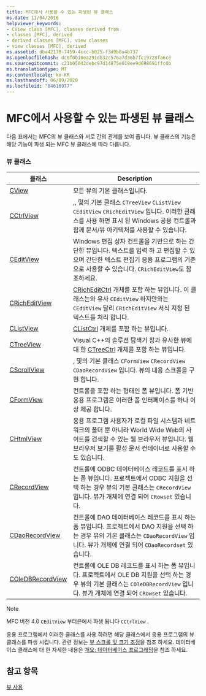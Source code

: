 ```yaml
---
title: MFC에서 사용할 수 있는 파생된 뷰 클래스
ms.date: 11/04/2016
helpviewer_keywords:
- CView class [MFC], classes derived from
- classes [MFC], derived
- derived classes [MFC], view classes
- view classes [MFC], derived
ms.assetid: dba42178-7459-4ccc-b025-f3d9b8a4b737
ms.openlocfilehash: dc0f0b10ea291db32c576a7d36b7fc19728fa6ce
ms.sourcegitcommit: c21b05042debc97d14875e019ee9d698691ffc0b
ms.translationtype: MT
ms.contentlocale: ko-KR
ms.lasthandoff: 06/09/2020
ms.locfileid: "84616977"
---
```

# <a name="derived-view-classes-available-in-mfc"></a>MFC에서 사용할 수 있는 파생된 뷰 클래스

다음 표에서는 MFC의 뷰 클래스와 서로 간의 관계를 보여 줍니다. 뷰 클래스의 기능은 해당 기능이 파생 되는 MFC 뷰 클래스에 따라 다릅니다.

### <a name="view-classes"></a>뷰 클래스

|클래스|Description|
|-----------|-----------------|
|[CView](reference/cview-class.md)|모든 뷰의 기본 클래스입니다.|
|[CCtrlView](reference/cctrlview-class.md)|,, 및의 기본 클래스 `CTreeView` `CListView` `CEditView` `CRichEditView` 입니다. 이러한 클래스를 사용 하면 표시 된 Windows 공용 컨트롤과 함께 문서/뷰 아키텍처를 사용할 수 있습니다.|
|[CEditView](reference/ceditview-class.md)|Windows 편집 상자 컨트롤을 기반으로 하는 간단한 뷰입니다. 텍스트를 입력 하 고 편집할 수 있으며 간단한 텍스트 편집기 응용 프로그램의 기준으로 사용할 수 있습니다. `CRichEditView`도 참조하세요.|
|[CRichEditView](reference/cricheditview-class.md)|[CRichEditCtrl](reference/cricheditctrl-class.md) 개체를 포함 하는 뷰입니다. 이 클래스는와 유사 `CEditView` 하지만와는 `CEditView` 달리 `CRichEditView` 서식 지정 된 텍스트를 처리 합니다.|
|[CListView](reference/clistview-class.md)|[CListCtrl](reference/clistctrl-class.md) 개체를 포함 하는 뷰입니다.|
|[CTreeView](reference/ctreeview-class.md)|Visual C++의 솔루션 탐색기 창과 유사한 뷰에 대 한 [CTreeCtrl](reference/ctreectrl-class.md) 개체를 포함 하는 뷰입니다.|
|[CScrollView](reference/cscrollview-class.md)|, 및의 기본 클래스 `CFormView` `CRecordView` `CDaoRecordView` 입니다. 뷰의 내용 스크롤을 구현 합니다.|
|[CFormView](reference/cformview-class.md)|컨트롤을 포함 하는 형태인 폼 뷰입니다. 폼 기반 응용 프로그램은 이러한 폼 인터페이스를 하나 이상 제공 합니다.|
|[CHtmlView](reference/chtmlview-class.md)|응용 프로그램 사용자가 로컬 파일 시스템과 네트워크의 폴더 뿐 아니라 World Wide Web의 사이트를 검색할 수 있는 웹 브라우저 뷰입니다. 웹 브라우저 보기를 활성 문서 컨테이너로 사용할 수도 있습니다.|
|[CRecordView](reference/crecordview-class.md)|컨트롤에 ODBC 데이터베이스 레코드를 표시 하는 폼 뷰입니다. 프로젝트에서 ODBC 지원을 선택 하는 경우 뷰의 기본 클래스는 `CRecordView` 입니다. 뷰가 개체에 연결 되어 `CRowset` 있습니다.|
|[CDaoRecordView](reference/cdaorecordview-class.md)|컨트롤에 DAO 데이터베이스 레코드를 표시 하는 폼 뷰입니다. 프로젝트에서 DAO 지원을 선택 하는 경우 뷰의 기본 클래스는 `CDaoRecordView` 입니다. 뷰가 개체에 연결 되어 `CDaoRecordset` 있습니다.|
|[COleDBRecordView](reference/coledbrecordview-class.md)|컨트롤에 OLE DB 레코드를 표시 하는 폼 뷰입니다. 프로젝트에서 OLE DB 지원을 선택 하는 경우 뷰의 기본 클래스는 `COleDBRecordView` 입니다. 뷰가 개체에 연결 되어 `CRowset` 있습니다.|

> [!NOTE]
> MFC 버전 4.0 `CEditView` 부터은에서 파생 됩니다 `CCtrlView` .

응용 프로그램에서 이러한 클래스를 사용 하려면 해당 클래스에서 응용 프로그램의 뷰 클래스를 파생 시킵니다. 관련 정보는 [뷰 스크롤 및 크기 조정](scrolling-and-scaling-views.md)을 참조 하세요. 데이터베이스 클래스에 대 한 자세한 내용은 [개요: 데이터베이스 프로그래밍](../data/data-access-programming-mfc-atl.md)을 참조 하세요.

## <a name="see-also"></a>참고 항목

[뷰 사용](using-views.md)
